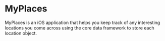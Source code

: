 # MyPlaces
MyPlaces is an iOS application that helps you keep track of any interesting locations you come across using the core data framework to store each location object.

